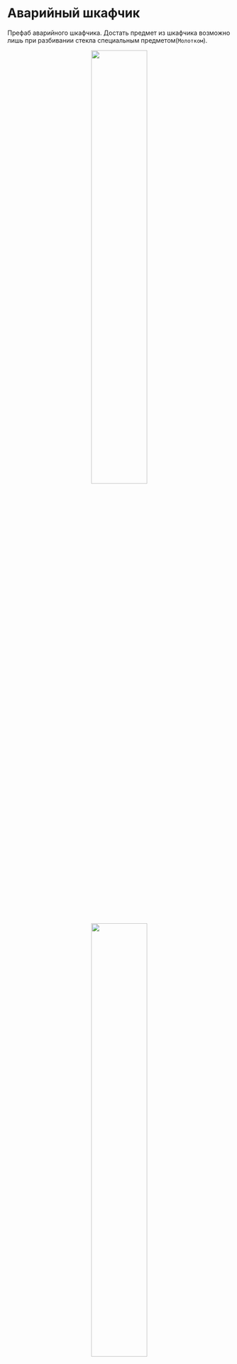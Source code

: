 # Аварийный шкафчик

Префаб аварийного шкафчика. Достать предмет из шкафчика возможно лишь при разбивании стекла специальным предметом(`Молотком`).

<p align="center">
  <img width="50%" src="https://github.com/Picjavard/VRPlayerPackage/assets/27041046/75250e24-5423-4f4a-ad0c-9c202378bada">
</p>

<p align="center">
  <img width="50%" src="https://github.com/Picjavard/VRPlayerPackage/assets/27041046/24aeffd4-494a-49d1-b79c-746749f210b3">
</p>

<p align="center">
  <img width="50%" src="https://github.com/Picjavard/VRPlayerPackage/assets/27041046/a9b0456f-e0ba-48fb-be58-df5faf82b968">
</p>
